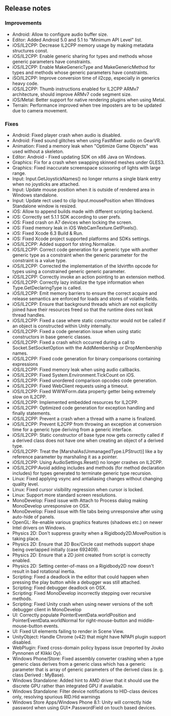 ## Release notes

### Improvements

-   Android: Allow to configure audio buffer size.
-   Editor: Added Android 5.0 and 5.1 to \"Minimum API Level\" list.
-   iOS/IL2CPP: Decrease IL2CPP memory usage by making metadata structures const.
-   iOS/IL2CPP: Enable generic sharing for types and methods whose generic parameters have constraints.
-   iOS/IL2CPP: Enable MakeGenericType and MakeGenericMethod for types and methods whose generic parameters have constraints.
-   iSO/IL2CPP: Improve conversion time of il2cpp, especially in generics heavy code.
-   iOS/IL2CPP: Thumb instructions enabled for IL2CPP ARMv7 architecture, should improve ARMv7 code segment size.
-   iOS/Metal: Better support for native rendering plugins when using Metal.
-   Terrain: Performance improved when tree imposters are to be updated due to camera movement.

### Fixes

-   Android: Fixed player crash when audio is disabled.
-   Android: Fixed sound glitches when using FastMixer audio on GearVR.
-   Animation: Fixed a memory leak when \"Optimize Game Objects\" was used without a skeleton.
-   Editor: Android - Fixed updating SDK on x86 Java on Windows.
-   Graphics: Fix for a crash when swapping skinned meshes under GLES3.
-   Graphics: Fixed inaccurate screenspace scissoring of lights with large range.
-   Input: Input.GetJoystickNames() no longer returns a single blank entry when no joysticks are attached.
-   Input: Update mouse position when it is outside of rendered area in Windows standalone.
-   Input: Update rect used to clip Input.mousePosition when Windows Standalone window is resized.
-   iOS: Allow to append builds made with different scripting backend.
-   iOS: Correctly set 5.1.1 SDK according to user prefs.
-   iOS: Fixed crash on A7 devices when locking the screen.
-   iOS: Fixed memory leak in iOS WebCamTexture.GetPixels().
-   iOS: Fixed Xcode 6.3 Build & Run.
-   iOS: Fixed Xcode project supported platforms and SDKs settings.
-   iOS/IL2CPP: Added support for string.Normalize.
-   iOS/IL2CPP: Correct code generation for a generic type with another generic type as a constraint when the generic parameter for the constraint is a value type.
-   iOS/IL2CPP: Corrected the implementation of the ldvirtftn opcode for types using a constrained generic generic parameter.
-   iOS/IL2CPP: Correctly invoke an action pointing to an extension method.
-   iOS/IL2CPP: Correctly lazy initialize the type information when Type.GetDeclaringType is called.
-   iOS/IL2CPP: Emit memory barriers to ensure the correct acquire and release semantics are enforced for loads and stores of volatile fields.
-   iOS/IL2CPP: Ensure that background threads which are not explicitly joined have their resources freed so that the runtime does not leak thread handles.
-   iOS/IL2CPP: Fixed a case where static constructor would not be called if an object is constructed within Unity internally.
-   iOS/IL2CPP: Fixed a code generation issue when using static constructors in base generic classes.
-   iOS/IL2CPP: Fixed a crash which occurred during a call to Socket.SetSocketOption with the AddMembership or DropMembership names.
-   iOS/IL2CPP: Fixed code generation for binary comparisons containing expressions
-   iOS/IL2CPP: Fixed memory leak when using audio callbacks.
-   iOS/IL2CPP: Fixed System.Environment.TickCount on iOS.
-   iOS/IL2CPP: Fixed unordered comparison opcodes code generation.
-   iOS/IL2CPP: Fixed WebClient requests using a timeout.
-   iOS/IL2CPP: Fixed WWWForm.data property getter being extremely slow on IL2CPP.
-   iOS/IL2CPP: Implemented embedded resources for IL2CPP.
-   iOS/IL2CPP: Optimized code generation for exception handling and finally statements.
-   iOS/IL2CPP: Prevent a crash when a thread with a name is finalized.
-   iOS/IL2CPP: Prevent IL2CPP from throwing an exception at conversion time for a generic type deriving from a generic interface.
-   iOS/IL2CPP: Static constructor of base type now gets correctly called if a derived class does not have one when creating an object of a derived type.
-   iOS/IL2CPP: Treat the \[MarshalAs(UnmanagedType.LPStruct)\] like a by reference parameter by marshaling it as a pointer.
-   iOS/IL2CPP: Using AudioSettings.Reset() no longer crashes on IL2CPP.
-   iOS/IL2CPP:Avoid adding includes and methods (for method declaration includes) for types generated to terminate generic type recursion.
-   Linux: Fixed applying vsync and antialiasing changes without changing quality level.
-   Linux: Fixed cursor visibility regression when cursor is locked.
-   Linux: Support more standard screen resolutions.
-   MonoDevelop: Fixed issue with Attach to Process dialog making MonoDevelop unresponsive on OSX.
-   MonoDevelop: Fixed issue with file tabs being unresponsive after using auto-hide of panels.
-   OpenGL: Re-enable various graphics features (shadows etc.) on newer Intel drivers on Windows.
-   Physics 2D: Don\'t suppress gravity when a Rigidbody2D.MovePosition is taking place.
-   Physics 2D: Ensure that 2D Box/Circle cast methods support shape being overlapped initially (case 692409).
-   Physics 2D: Ensure that a 2D joint created from script is correctly enabled.
-   Physics 2D: Setting center-of-mass on a Rigidbody2D now doesn\'t result in bad rotational inertia.
-   Scripting: Fixed a deadlock in the editor that could happen when pressing the play button while a debugger was still attached.
-   Scripting: Fixed debugger deadlock on OSX.
-   Scripting: Fixed MonoDevelop incorrectly stepping over recursive methods.
-   Scripting: Fixed Unity crash when using newer versions of the soft debugger client in MonoDevelop
-   UI: Correctly populate PointerEventData.worldPosition and PointerEventData.worldNormal for right-mouse-button and middle-mouse-button events.
-   UI: Fixed UI elements failing to render in Scene View.
-   UnityObject: Handle Chrome (v42) that might have NPAPI plugin support disabled.
-   WebPlugin: Fixed cross-domain policy bypass issue (reported by Jouko Pynnonen of Klikki Oy).
-   Windows Phone/Store: Fixed assembly converter crashing when a type generic class derives from a generic class which has a generic parameter that is array of generic parameters of the derived class (e. g. class Derived : MyBase).
-   Windows Standalone: Added hint to AMD driver that it should use the discrete GPU rather than integrated GPU if available.
-   Windows Standalone: Filter device notifications to HID-class devices only, resolving spurious RID.Hid warnings
-   Windows Store Apps/Windows Phone 8.1: Unity will correctly hide password when using GUI\*.PasswordField on touch based devices.

